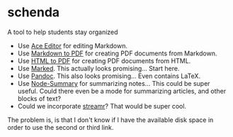 # schenda
A tool to help students stay organized

- Use [Ace Editor](http://ace.c9.io/) for editing Markdown.
- Use [Markdown to PDF](https://npmjs.org/package/markdown-pdf) for creating PDF documents from Markdown.
- Use [HTML to PDF](https://github.com/marcbachmann/node-html-pdf) for creating PDF documents from HTML.
- Use [Marked](https://github.com/chjj/marked).  This actually looks promising... Start here.
- Use [Pandoc](http://pandoc.org/).  This also looks promising... Even contains LaTeX.
- Use [Node-Summary](https://github.com/jbrooksuk/node-summary) for summarizing notes... This could be super useful.  Could there even be a mode for summarizing articles, and other blocks of text?  
- Could we incorporate [streamr](http://stosur.info/streamr/)? That would be super cool.

The problem is, is that I don't know if I have the available disk space in order to use the second or third link.  

